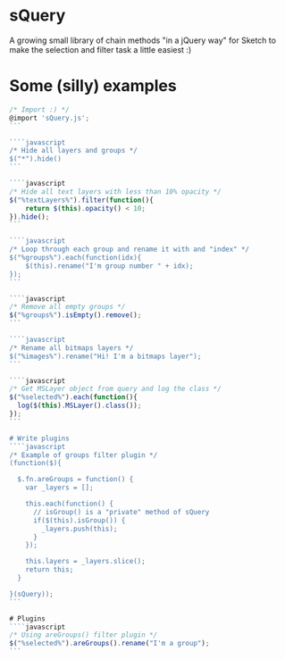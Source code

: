 # sQuery
A growing small library of chain methods "in a jQuery way" for Sketch to make the selection and filter task a little easiest :)


# Some (silly) examples
````javascript
/* Import :) */
@import 'sQuery.js';
```

````javascript
/* Hide all layers and groups */
$("*").hide()
```

````javascript
/* Hide all text layers with less than 10% opacity */
$("%textLayers%").filter(function(){
    return $(this).opacity() < 10;
}).hide();
```

````javascript
/* Loop through each group and rename it with and "index" */
$("%groups%").each(function(idx){
    $(this).rename("I'm group number " + idx);
});
```

````javascript
/* Remove all empty groups */
$("%groups%").isEmpty().remove();
```

````javascript
/* Rename all bitmaps layers */
$("%images%").rename("Hi! I'm a bitmaps layer");
```

````javascript
/* Get MSLayer object from query and log the class */
$("%selected%").each(function(){
  log($(this).MSLayer().class());
});
```

# Write plugins
````javascript
/* Example of groups filter plugin */
(function($){

  $.fn.areGroups = function() {
    var _layers = [];

    this.each(function() {
      // isGroup() is a "private" method of sQuery
      if($(this).isGroup()) {
        _layers.push(this);
      }
    });

    this.layers = _layers.slice();
    return this;
  }

}(sQuery));
```

# Plugins
````javascript
/* Using areGroups() filter plugin */
$("%selected%").areGroups().rename("I'm a group");
```
